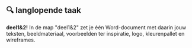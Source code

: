 ## 🔍 langlopende taak

**deel1&2!** In de map "deel1&2" zet je één Word-document met daarin jouw teksten, beeldmateriaal, voorbeelden ter inspiratie, logo, kleurenpallet en wireframes.